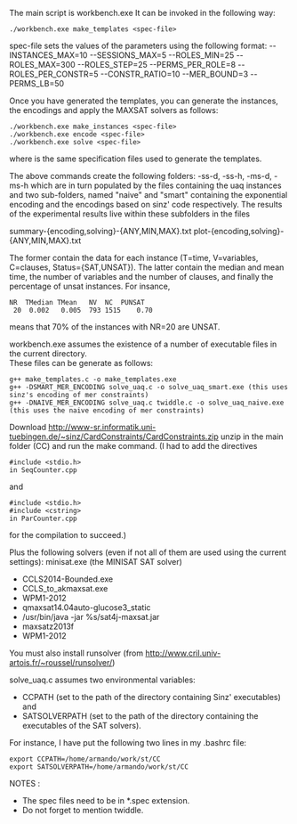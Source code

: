 
The main script is workbench.exe
It can be invoked in the following way:

`./workbench.exe make_templates <spec-file> `

spec-file sets the values of the parameters using the following format:
--INSTANCES_MAX=10 --SESSIONS_MAX=5 --ROLES_MIN=25 --ROLES_MAX=300 --ROLES_STEP=25 --PERMS_PER_ROLE=8 --ROLES_PER_CONSTR=5 --CONSTR_RATIO=10 --MER_BOUND=3 --PERMS_LB=50

Once you have generated the templates, you can generate the instances, the encodings and apply the MAXSAT solvers as follows:

~~~~
./workbench.exe make_instances <spec-file> 
./workbench.exe encode <spec-file> 
./workbench.exe solve <spec-file> 
~~~~

where <spec-file> is the same specification files used to generate the templates.

The above commands create the following folders: <spec-file>-ss-d, <spec-file>-ss-h, <spec-file>-ms-d, <spec-file>-ms-h
which are in turn populated by the files containing the uaq instances and two sub-folders, named "naive" and "smart" containing
the exponential encoding and the encodings based on sinz' code respectively.  The results of the experimental results live 
within these subfolders in the files

summary-{encoding,solving}-{ANY,MIN,MAX}.txt
plot-{encoding,solving}-{ANY,MIN,MAX}.txt

The former contain the data for each instance (T=time, V=variables, C=clauses, Status={SAT,UNSAT}).
The latter contain the median and mean time, the number of variables and the number of clauses, and finally the percentage of unsat instances.
For insance,

```
NR	TMedian	TMean	NV	NC	PUNSAT
 20	 0.002	 0.005	793	1515	0.70
```
means that 70% of the instances with NR=20 are UNSAT.

workbench.exe assumes the existence of a number of executable files in the current directory.  
These files can be generate as follows:
~~~~
g++ make_templates.c -o make_templates.exe
g++ -DSMART_MER_ENCODING solve_uaq.c -o solve_uaq_smart.exe (this uses sinz's encoding of mer constraints)
g++ -DNAIVE_MER_ENCODING solve_uaq.c twiddle.c -o solve_uaq_naive.exe (this uses the naive encoding of mer constraints)
~~~~

Download
http://www-sr.informatik.uni-tuebingen.de/~sinz/CardConstraints/CardConstraints.zip
unzip in the main folder (CC) and run the make command.  (I had to add the directives 
~~~~
#include <stdio.h>  
in SeqCounter.cpp
~~~~
and
~~~~
#include <stdio.h>
#include <cstring>
in ParCounter.cpp
~~~~
for the compilation to succeed.)

Plus the following solvers (even if not all of them are used using the current settings):
minisat.exe  (the MINISAT SAT solver)

* CCLS2014-Bounded.exe
* CCLS_to_akmaxsat.exe
* WPM1-2012
* qmaxsat14.04auto-glucose3_static
* /usr/bin/java -jar %s/sat4j-maxsat.jar
* maxsatz2013f
* WPM1-2012

You must also install runsolver (from http://www.cril.univ-artois.fr/~roussel/runsolver/)

solve_uaq.c assumes two environmental variables: 
* CCPATH (set to the path of the directory containing Sinz' executables) and
* SATSOLVERPATH (set to the path of the directory containing the executables of the SAT solvers).

For instance, I have put the following two lines in my .bashrc file:
~~~~
export CCPATH=/home/armando/work/st/CC
export SATSOLVERPATH=/home/armando/work/st/CC
~~~~

NOTES :
* The spec files need to be in *.spec extension.
* Do not forget to mention twiddle. 
